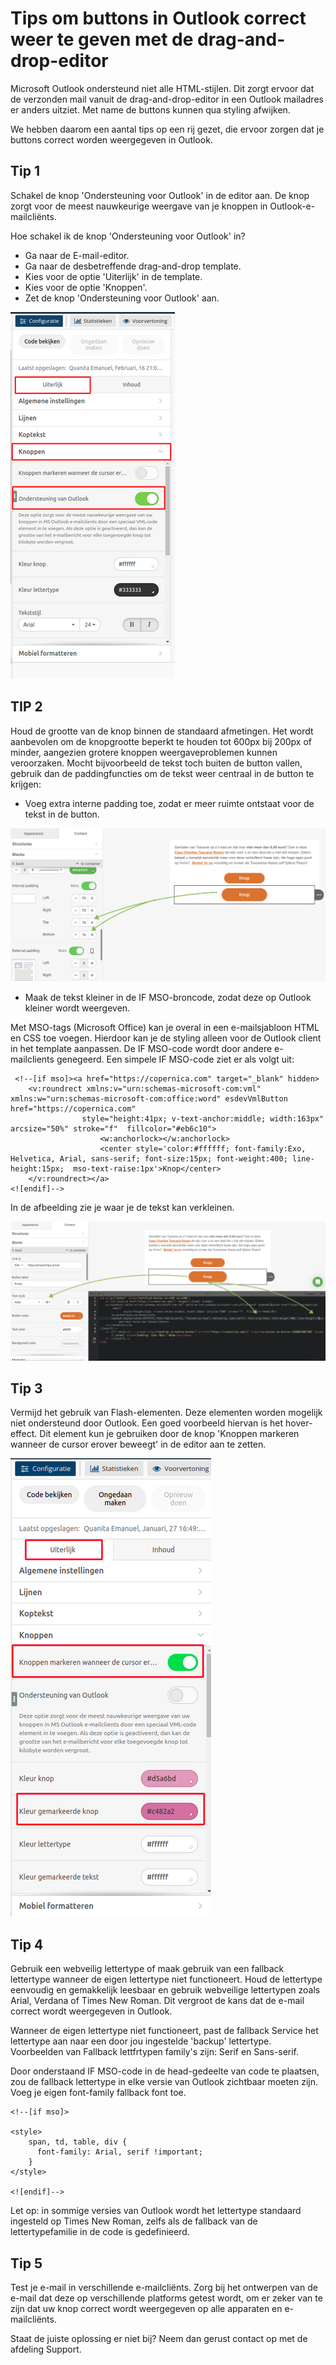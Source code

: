 # Tips om buttons in Outlook correct weer te geven met de drag-and-drop-editor

Microsoft Outlook ondersteund niet alle HTML-stijlen. Dit zorgt ervoor dat de verzonden mail vanuit de drag-and-drop-editor in een Outlook mailadres er anders uitziet. Met name de buttons kunnen qua styling afwijken.  

We hebben daarom een aantal tips op een rij gezet, die ervoor zorgen dat je buttons correct worden weergegeven in Outlook. 


## Tip 1
Schakel de knop 'Ondersteuning voor Outlook' in de editor aan. De knop zorgt voor de meest nauwkeurige weergave van je knoppen in Outlook-e-mailcliënts.

Hoe schakel ik de knop 'Ondersteuning voor Outlook' in?
- Ga naar de E-mail-editor.
- Ga naar de desbetreffende drag-and-drop template.
- Kies voor de optie 'Uiterlijk' in de template.
- Kies voor de optie 'Knoppen'.
- Zet de knop 'Ondersteuning voor Outlook' aan.

![Afbeelding](https://github.com/Quancode/Documentation/blob/master/Publisher/images/gitbuttonnieuw2.png)


## TIP 2
Houd de grootte van de knop binnen de standaard afmetingen. Het wordt aanbevolen om de knopgrootte beperkt te houden tot 600px bij 200px of minder, aangezien grotere knoppen weergaveproblemen kunnen veroorzaken. Mocht bijvoorbeeld de tekst toch buiten de button vallen, gebruik dan de paddingfuncties om de tekst weer centraal in de button te krijgen:

- Voeg extra interne padding toe, zodat er meer ruimte ontstaat voor de tekst in de button.

![Afbeelding](https://github.com/Quancode/Documentation/blob/master/Publisher/images/Screenshot%202023-03-29%20at%2016.57.28.png)

- Maak de tekst kleiner in de IF MSO-broncode, zodat deze op Outlook kleiner wordt weergeven.

Met MSO-tags (Microsoft Office) kan je overal in een e-mailsjabloon HTML en CSS  toe voegen. Hierdoor kan je de styling alleen voor de Outlook client in het template aanpassen. De IF MSO-code wordt door andere e-mailclients genegeerd. Een simpele IF MSO-code ziet er als volgt uit:
```
 <!--[if mso]><a href="https://copernica.com" target="_blank" hidden>
	<v:roundrect xmlns:v="urn:schemas-microsoft-com:vml" xmlns:w="urn:schemas-microsoft-com:office:word" esdevVmlButton href="https://copernica.com" 
                style="height:41px; v-text-anchor:middle; width:163px" arcsize="50%" stroke="f"  fillcolor="#eb6c10">
		            <w:anchorlock></w:anchorlock>
		            <center style='color:#ffffff; font-family:Exo, Helvetica, Arial, sans-serif; font-size:15px; font-weight:400; line-height:15px;  mso-text-raise:1px'>Knop</center>
	</v:roundrect></a>
<![endif]-->
```

In de afbeelding zie je waar je de tekst kan verkleinen.

![Afbeelding](https://github.com/Quancode/Documentation/blob/master/Publisher/images/Screenshot%202023-03-29%20at%2017.00.40.png)


## Tip 3
Vermijd het gebruik van Flash-elementen. Deze elementen worden mogelijk niet ondersteund door Outlook. Een goed voorbeeld hiervan is het hover-effect. Dit element kun je gebruiken door de knop 'Knoppen markeren wanneer de cursor erover beweegt' in de editor aan te zetten. 

![Afbeelding](https://github.com/CopernicaMarketingSoftware/Documentation/blob/master/Publisher/images/buttongemarkeerd.png)

## Tip 4 
Gebruik een webveilig lettertype of maak gebruik van een fallback lettertype wanneer de eigen lettertype niet functioneert.
Houd de lettertype eenvoudig en gemakkelijk leesbaar en gebruik webveilige lettertypen zoals Arial, Verdana of Times New Roman. Dit vergroot de kans dat de e-mail correct wordt weergegeven in Outlook. 

Wanneer de eigen lettertype niet functioneert, past de fallback Service het lettertype aan naar een door jou ingestelde 'backup' lettertype. Voorbeelden van Fallback lettfrtypen family's zijn: Serif en Sans-serif.

Door onderstaand IF MSO-code in de head-gedeelte van code te plaatsen, zou de fallback lettertype in elke versie van Outlook zichtbaar moeten zijn. Voeg je eigen font-family fallback font toe.

```
<!--[if mso]>
 
<style>
    span, td, table, div {
      font-family: Arial, serif !important;
    }
</style>
 
<![endif]-->
```

Let op: in sommige versies van Outlook wordt het lettertype standaard ingesteld op Times New Roman, zelfs als de fallback van de lettertypefamilie in de code is gedefinieerd.


## Tip 5
Test je e-mail in verschillende e-mailcliënts. Zorg bij het ontwerpen van de e-mail dat deze op verschillende platforms getest wordt, om er zeker van te zijn dat uw knop correct wordt weergegeven op alle apparaten en e-mailcliënts.

Staat de juiste oplossing er niet bij? Neem dan gerust contact op met de afdeling Support. 
